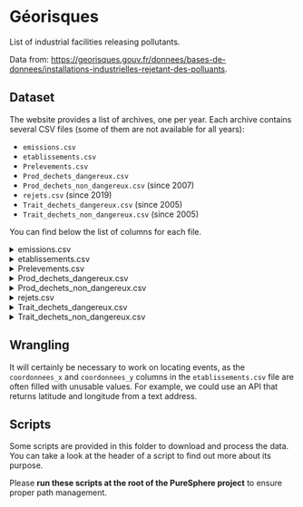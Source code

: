 # Géorisques

List of industrial facilities releasing pollutants.

Data from: https://georisques.gouv.fr/donnees/bases-de-donnees/installations-industrielles-rejetant-des-polluants.

## Dataset

The website provides a list of archives, one per year. Each archive contains several CSV files (some of them are not available for all years):

- `emissions.csv`
- `etablissements.csv`
- `Prelevements.csv`
- `Prod_dechets_dangereux.csv`
- `Prod_dechets_non_dangereux.csv` (since 2007)
- `rejets.csv` (since 2019)
- `Trait_dechets_dangereux.csv` (since 2005)
- `Trait_dechets_non_dangereux.csv` (since 2005)


You can find below the list of columns for each file.

<details>
<summary>emissions.csv</summary>

<table>
  <tr>
    <th>column</th>
    <th>type</th>
    <th>comment</th>
  </tr>
  <tr>
    <td>identifiant</td>
    <td>int</td>
    <td>can be empty</td>
  </tr>
  <tr>
    <td>nom_etablissement</td>
    <td>str</td>
    <td></td>
  </tr>
  <tr>
    <td>annee_emission</td>
    <td>int</td>
    <td></td>
  </tr>
  <tr>
    <td>milieu</td>
    <td>str</td>
    <td>values: Air, Eau (direct), Eau (indirect), Sol</td>
  </tr>
  <tr>
    <td>polluant</td>
    <td>str</td>
    <td></td>
  </tr>
  <tr>
    <td>quantite</td>
    <td>int</td>
    <td></td>
  </tr>
  <tr>
    <td>unite</td>
    <td>str</td>
    <td>always kg/an</td>
  </tr>
</table>
</details>

<details>
<summary>etablissements.csv</summary>

<table>
  <tr>
    <th>column</th>
    <th>type</th>
    <th>comment</th>
  </tr>
  <tr>
    <td>identifiant</td>
    <td>int</td>
    <td>can be empty</td>
  </tr>
  <tr>
    <td>nom_etablissement</td>
    <td>str</td>
    <td></td>
  </tr>
  <tr>
    <td>numero_siret</td>
    <td>str</td>
    <td></td>
  </tr>
  <tr>
    <td>adresse</td>
    <td>str</td>
    <td></td>
  </tr>
  <tr>
    <td>code_postal</td>
    <td>str</td>
    <td>better to use str to keep trailing zeros</td>
  </tr>
  <tr>
    <td>commune</td>
    <td>str</td>
    <td></td>
  </tr>
  <tr>
    <td>departement</td>
    <td>str</td>
    <td></td>
  </tr>
  <tr>
    <td>region</td>
    <td>str</td>
    <td></td>
  </tr>
  <tr>
    <td>coordonnees_x</td>
    <td>float</td>
    <td>the coordinates do not seem reliable</td>
  </tr>
  <tr>
    <td>coordonnees_y</td>
    <td>float</td>
    <td>the coordinates do not seem reliable</td>
  </tr>
  <tr>
    <td>code_epsg</td>
    <td>str</td>
    <td>can be empty</td>
  </tr>
  <tr>
    <td>code_ape</td>
    <td>str</td>
    <td></td>
  </tr>
  <tr>
    <td>libelle_ape</td>
    <td>str</td>
    <td></td>
  </tr>
  <tr>
    <td>code_eprtr</td>
    <td></td>
    <td></td>
  </tr>
  <tr>
    <td>libelle_eprtr</td>
    <td>str</td>
    <td></td>
  </tr>
</table>
</details>

<details>
<summary>Prelevements.csv</summary>

<table>
  <tr>
    <th>column</th>
    <th>type</th>
    <th>comment</th>
  </tr>
  <tr>
    <td>identifiant</td>
    <td>int</td>
    <td>can be empty</td>
  </tr>
  <tr>
    <td>nom_etablissement</td>
    <td>str</td>
    <td></td>
  </tr>
  <tr>
    <td>annee</td>
    <td>int</td>
    <td></td>
  </tr>
  <tr>
    <td>prelevements_eaux_souterraines</td>
    <td>int</td>
    <td>can be empty</td>
  </tr>
  <tr>
    <td>prelevements_eaux_surface</td>
    <td>int</td>
    <td>can be empty</td>
  </tr>
  <tr>
    <td>prelevements_reseau_distribution</td>
    <td>int</td>
    <td>can be empty</td>
  </tr>
  <tr>
    <td>prelevements_mer</td>
    <td>int</td>
    <td>can be empty</td>
  </tr>
</table>
</details>

<details>
<summary>Prod_dechets_dangereux.csv</summary>

<table>
  <tr>
    <th>column</th>
    <th>type</th>
    <th>comment</th>
  </tr>
  <tr>
    <td>identifiant</td>
    <td>int</td>
    <td>can be empty</td>
  </tr>
  <tr>
    <td>nom_etablissement</td>
    <td>str</td>
    <td></td>
  </tr>
  <tr>
    <td>dechet</td>
    <td>str</td>
    <td></td>
  </tr>
  <tr>
    <td>annee</td>
    <td>int</td>
    <td></td>
  </tr>
  <tr>
    <td>code_operation_eliminatio_valorisation</td>
    <td>str</td>
    <td></td>
  </tr>
  <tr>
    <td>libelle_operation_eliminatio_valorisation</td>
    <td>str</td>
    <td></td>
  </tr>
  <tr>
    <td>code_departement</td>
    <td>int</td>
    <td>
        empty if it does not concern France<br>
        /!\ departments starting with a 0 are represented without the 0 (e.g. 01 is 1)
    </td>
  </tr>
  <tr>
    <td>pays</td>
    <td>str</td>
    <td>empty if it concerns France</td>
  </tr>
  <tr>
    <td>code_dechet</td>
    <td>str</td>
    <td>e.g. 07 07 08*</td>
  </tr>
  <tr>
    <td>libelle_dechet</td>
    <td>str</td>
    <td></td>
  </tr>
  <tr>
    <td>quantite</td>
    <td>float</td>
    <td></td>
  </tr>
  <tr>
    <td>unite</td>
    <td>str</td>
    <td>tonnes/an</td>
  </tr>
</table>
</details>

<details>
<summary>Prod_dechets_non_dangereux.csv</summary>

<table>
  <tr>
    <th>column</th>
    <th>type</th>
    <th>comment</th>
  </tr>
  <tr>
    <td>identifiant</td>
    <td>int</td>
    <td>can be empty</td>
  </tr>
  <tr>
    <td>nom_etablissement</td>
    <td>str</td>
    <td></td>
  </tr>
  <tr>
    <td>dechet</td>
    <td>str</td>
    <td></td>
  </tr>
  <tr>
    <td>annee</td>
    <td>int</td>
    <td></td>
  </tr>
  <tr>
    <td>code_operation_eliminatio_valorisation</td>
    <td>str</td>
    <td></td>
  </tr>
  <tr>
    <td>libelle_operation_eliminatio_valorisation</td>
    <td>str</td>
    <td></td>
  </tr>
  <tr>
    <td>code_departement</td>
    <td>int</td>
    <td>
        empty if it does not concern France<br>
        /!\ departments starting with a 0 are represented without the 0 (e.g. 01 is 1)
    </td>
  </tr>
  <tr>
    <td>pays</td>
    <td>str</td>
    <td>empty if it concerns France</td>
  </tr>
  <tr>
    <td>code_dechet</td>
    <td>str</td>
    <td>e.g. 07 07 08*</td>
  </tr>
  <tr>
    <td>libelle_dechet</td>
    <td>str</td>
    <td></td>
  </tr>
  <tr>
    <td>quantite</td>
    <td>float</td>
    <td></td>
  </tr>
  <tr>
    <td>unite</td>
    <td>str</td>
    <td>tonnes/an</td>
  </tr>
</table>
</details>

<details>
<summary>rejets.csv</summary>

<table>
  <tr>
    <th>column</th>
    <th>type</th>
    <th>comment</th>
  </tr>
  <tr>
    <td>identifiant</td>
    <td>int</td>
    <td>can be empty</td>
  </tr>
  <tr>
    <td>nom_etablissement</td>
    <td>str</td>
    <td></td>
  </tr>
  <tr>
    <td>annee_rejet</td>
    <td>int</td>
    <td></td>
  </tr>
  <tr>
    <td>rejet_raccorde_m3_par_an</td>
    <td>int</td>
    <td>can be empty</td>
  </tr>
  <tr>
    <td>rejet_isole_m3_par_an</td>
    <td>int</td>
    <td>can be empty</td>
  </tr>
</table>
</details>

<details>
<summary>Trait_dechets_dangereux.csv</summary>

<table>
  <tr>
    <th>column</th>
    <th>type</th>
    <th>comment</th>
  </tr>
  <tr>
    <td>identifiant</td>
    <td>int</td>
    <td>can be empty</td>
  </tr>
  <tr>
    <td>nom_etablissement</td>
    <td>str</td>
    <td></td>
  </tr>
  <tr>
    <td>dechet</td>
    <td>str</td>
    <td></td>
  </tr>
  <tr>
    <td>annee</td>
    <td>int</td>
    <td></td>
  </tr>
  <tr>
    <td>code_operation_eliminatio_valorisation</td>
    <td>str</td>
    <td></td>
  </tr>
  <tr>
    <td>libelle_operation_eliminatio_valorisation</td>
    <td>str</td>
    <td></td>
  </tr>
  <tr>
    <td>code_departement</td>
    <td>int</td>
    <td>
        empty if it does not concern France<br>
        /!\ departments starting with a 0 are represented without the 0 (e.g. 01 is 1)
    </td>
  </tr>
  <tr>
    <td>pays</td>
    <td>str</td>
    <td>empty if it concerns France</td>
  </tr>
  <tr>
    <td>code_dechet</td>
    <td>str</td>
    <td>e.g. 07 07 08*</td>
  </tr>
  <tr>
    <td>libelle_dechet</td>
    <td>str</td>
    <td></td>
  </tr>
  <tr>
    <td>quantite_admise</td>
    <td>float</td>
    <td></td>
  </tr>
  <tr>
    <td>quantite_traitee</td>
    <td>float</td>
    <td></td>
  </tr>
  <tr>
    <td>unite</td>
    <td>str</td>
    <td>tonnes/an</td>
  </tr>
</table>
</details>

<details>
<summary>Trait_dechets_non_dangereux.csv</summary>

<table>
  <tr>
    <th>column</th>
    <th>type</th>
    <th>comment</th>
  </tr>
  <tr>
    <td>identifiant</td>
    <td>int</td>
    <td>can be empty</td>
  </tr>
  <tr>
    <td>nom_etablissement</td>
    <td>str</td>
    <td></td>
  </tr>
  <tr>
    <td>dechet</td>
    <td>str</td>
    <td></td>
  </tr>
  <tr>
    <td>annee</td>
    <td>int</td>
    <td></td>
  </tr>
  <tr>
    <td>code_operation_eliminatio_valorisation</td>
    <td>str</td>
    <td></td>
  </tr>
  <tr>
    <td>libelle_operation_eliminatio_valorisation</td>
    <td>str</td>
    <td></td>
  </tr>
  <tr>
    <td>code_departement</td>
    <td>int</td>
    <td>
        empty if it does not concern France<br>
        /!\ departments starting with a 0 are represented without the 0 (e.g. 01 is 1)
    </td>
  </tr>
  <tr>
    <td>pays</td>
    <td>str</td>
    <td>empty if it concerns France</td>
  </tr>
  <tr>
    <td>code_dechet</td>
    <td>str</td>
    <td>e.g. 07 07 08*</td>
  </tr>
  <tr>
    <td>libelle_dechet</td>
    <td>str</td>
    <td></td>
  </tr>
  <tr>
    <td>quantite_admise</td>
    <td>float</td>
    <td></td>
  </tr>
  <tr>
    <td>quantite_traitee</td>
    <td>float</td>
    <td></td>
  </tr>
  <tr>
    <td>unite</td>
    <td>str</td>
    <td>tonnes/an</td>
  </tr>
</table>
</details>

## Wrangling

It will certainly be necessary to work on locating events, as the `coordonnees_x` and `coordonnees_y` columns in the `etablissements.csv` file are often filled with unusable values. For example, we could use an API that returns latitude and longitude from a text address.

## Scripts

Some scripts are provided in this folder to download and process the data. You can take a look at the header of a script to find out more about its purpose.

Please **run these scripts at the root of the PureSphere project** to ensure proper path management.
